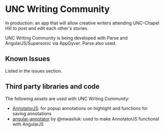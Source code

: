 # UNC Writing Community
In production: an app that will allow creative writers attending UNC-Chapel Hill to post and edit each other's stories.

UNC Writing Community is being developed with Parse and AngularJS/Supersonic via AppGyver. Parse also used.

<h2>Known Issues</h2>
Listed in the issues section. 

<h2>Third party libraries and code</h2>
The following assets are used with UNC Writing Community:
<ul>
<li><a href="http://annotatorjs.org/">AnnotatorJS</a>: for popup annotations on highlight and functions for saving annotations</li>
<li><a href="https://github.com/mwasiluk/angular-annotator">angular-annotator</a> by @mwasiluk: used to make AnnotatorJS functional with AngularJS</li>
</ul>


